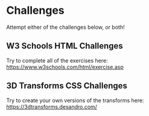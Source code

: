 # Challenges
Attempt either of the challenges below, or both!

## W3 Schools HTML Challenges
Try to complete all of the exercises here: https://www.w3schools.com/html/exercise.asp

## 3D Transforms CSS Challenges
Try to create your own versions of the transforms here: https://3dtransforms.desandro.com/